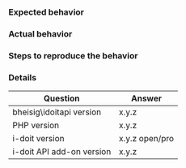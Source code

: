 ### Expected behavior

<!-- Insert text -->


### Actual behavior

<!-- Insert text -->


### Steps to reproduce the behavior

<!-- Insert text -->


### Details

| Question                  | Answer            |
| ------------------------- | ----------------- |
| bheisig\idoitapi version  | x.y.z             |
| PHP version               | x.y.z             |
| i-doit version            | x.y.z open/pro    |
| i-doit API add-on version | x.y.z             |

<!--
-   Please fill in this template according to your issue.
-   Please keep the table shown above at the top of your issue.
-   Please post code as text (using proper markup). Do not post screenshots of code.
-   Otherwise, replace this comment by the description of your issue.
-->
